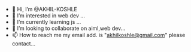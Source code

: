 - 👋 Hi, I’m @AKHIL-KOSHLE
- 👀 I’m interested in web dev ...
- 🌱 I’m currently learning js ...
- 💞️ I’m looking to collaborate on aiml,web dev...
- 📫 How to reach me my email add. is "akhilkoshle@gmail.com" please contact...

<!---
AKHIL-KOSHLE/AKHIL-KOSHLE is a ✨ special ✨ repository because its `README.md` (this file) appears on your GitHub profile.
You can click the Preview link to take a look at your changes.
--->
